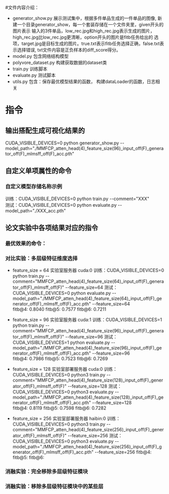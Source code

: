 #文件内容介绍：
- generator_show.py 展示测试集中，根据多件单品生成的一件单品的图像, 新建一个目录generator_show，每一个套装存储在一个文件夹里，given开头的图片表示
    输入的3件单品，low_rec.jpg和high_rec.jpg表示生成的图片，high_rec.jpg比low_rec.jpg更清晰，option开头的图片是fitb任务给出的
    选项，target.jpg是目标生成的图片。true.txt表示fitb任务选择正确，false.txt表示选择错误, txt文件内容是正负样本的diff_score得分。
- model.py 包含网络结构模型
- polyvore_dataset.py  构建获取数据的dataset类
- train.py 训练脚本
- evaluate.py 测试脚本
- utils.py 包含：保存最优模型结果的函数， 构建dataLoader的函数，日志相关

# 指令
## 输出搭配生成可视化结果的
CUDA_VISIBLE_DEVICES=0 python generator_show.py --model_path="./MMFCP_atten_head(4)_feature_size(96)_input_off(F)_generator_off(F)_mlmsff_off(F)_acc.pth" 
## 自定义单项属性的命令
### 自定义模型存储名称示例
训练：CUDA_VISIBLE_DEVICES=0 python train.py --comment="XXX"  
测试：CUDA_VISIBLE_DEVICES=0 python evaluate.py --model_path="./XXX_acc.pth"  

## 论文实验中各项结果对应的指令
### 最优效果的命令：

### 对比实验：多层级特征维度选择
- feature_size = 64   实验室服务器 cuda:0
训练：CUDA_VISIBLE_DEVICES=0 python train.py --comment="MMFCP_atten_head(4)_feature_size(64)_input_off(F)_generator_off(F)_mlmsff_off(F)" --feature_size=64
测试：CUDA_VISIBLE_DEVICES=0 python evaluate.py --model_path="./MMFCP_atten_head(4)_feature_size(64)_input_off(F)_generator_off(F)_mlmsff_off(F)_acc.pth" --feature_size=64  
fitb@4: 0.8040   fitb@5: 0.7577   fitb@6: 0.7211
 
- feature_size = 96   实验室服务器 cuda:1
训练：CUDA_VISIBLE_DEVICES=1 python train.py --comment="MMFCP_atten_head(4)_feature_size(96)_input_off(F)_generator_off(F)_mlmsff_off(F)" --feature_size=96
测试：CUDA_VISIBLE_DEVICES=1 python evaluate.py --model_path="./MMFCP_atten_head(4)_feature_size(96)_input_off(F)_generator_off(F)_mlmsff_off(F)_acc.pth" --feature_size=96  
fitb@4: 0.7986   fitb@5: 0.7523   fitb@6: 0.7269

- feature_size = 128  实验室部署服务器 cuda:0
训练：CUDA_VISIBLE_DEVICES=0 python3 train.py --comment="MMFCP_atten_head(4)_feature_size(128)_input_off(F)_generator_off(F)_mlmsff_off(F)" --feature_size=128
测试：CUDA_VISIBLE_DEVICES=0 python3 evaluate.py --model_path="./MMFCP_atten_head(4)_feature_size(128)_input_off(F)_generator_off(F)_mlmsff_off(F)_acc.pth" --feature_size=128  
fitb@4: 0.8119   fitb@5: 0.7598   fitb@6: 0.7282

- feature_size = 256  实验室部署服务器 haibin:0
训练：CUDA_VISIBLE_DEVICES=0 python3 train.py --comment="MMFCP_atten_head(4)_feature_size(256)_input_off(F)_generator_off(F)_mlmsff_off(F)" --feature_size=256
测试：CUDA_VISIBLE_DEVICES=0 python3 evaluate.py --model_path="./MMFCP_atten_head(4)_feature_size(256)_input_off(F)_generator_off(F)_mlmsff_off(F)_acc.pth" --feature_size=256
fitb@4:    fitb@5:    fitb@6: 


### 消融实验：完全移除多层级特征模块

### 消融实验：移除多层级特征模块中的某些层
     
